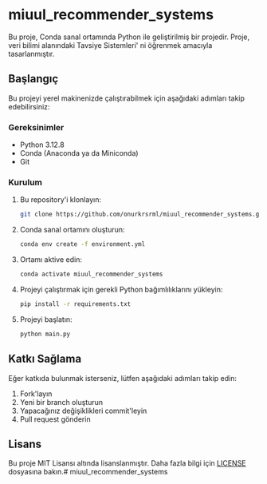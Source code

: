# miuul_recommender_systems

Bu proje, Conda sanal ortamında Python ile geliştirilmiş bir projedir. Proje, veri bilimi alanındaki Tavsiye Sistemleri' ni öğrenmek amacıyla tasarlanmıştır.

## Başlangıç

Bu projeyi yerel makinenizde çalıştırabilmek için aşağıdaki adımları takip edebilirsiniz:

### Gereksinimler
- Python 3.12.8
- Conda (Anaconda ya da Miniconda)
- Git

### Kurulum

1. Bu repository'i klonlayın:

    ```bash
    git clone https://github.com/onurkrsrml/miuul_recommender_systems.git
    ```

2. Conda sanal ortamını oluşturun:

    ```bash
    conda env create -f environment.yml
    ```

3. Ortamı aktive edin:

    ```bash
    conda activate miuul_recommender_systems
    ```

4. Projeyi çalıştırmak için gerekli Python bağımlılıklarını yükleyin:

    ```bash
    pip install -r requirements.txt
    ```

5. Projeyi başlatın:

    ```bash
    python main.py
    ```

## Katkı Sağlama

Eğer katkıda bulunmak isterseniz, lütfen aşağıdaki adımları takip edin:

1. Fork'layın
2. Yeni bir branch oluşturun
3. Yapacağınız değişiklikleri commit'leyin
4. Pull request gönderin

## Lisans

Bu proje MIT Lisansı altında lisanslanmıştır. Daha fazla bilgi için [LICENSE](./LICENSE) dosyasına bakın.# miuul_recommender_systems

